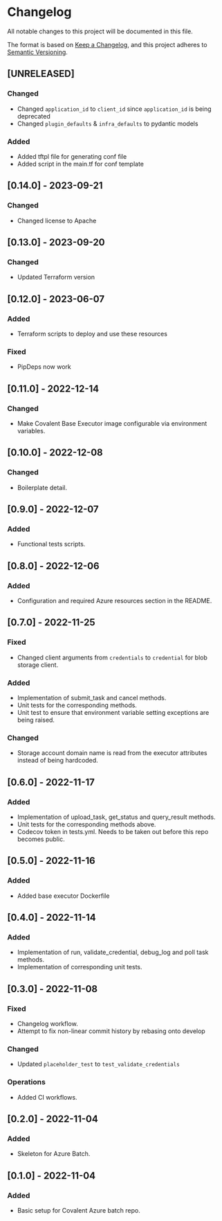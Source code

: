# Changelog

All notable changes to this project will be documented in this file.

The format is based on [Keep a Changelog](https://keepachangelog.com/en/1.0.0/),
and this project adheres to [Semantic Versioning](https://semver.org/spec/v2.0.0.html).

## [UNRELEASED]

### Changed

- Changed `application_id` to `client_id` since `application_id` is being deprecated
- Changed `plugin_defaults` & `infra_defaults` to pydantic models

### Added

- Added tftpl file for generating conf file
- Added script in the main.tf for conf template

## [0.14.0] - 2023-09-21

### Changed

- Changed license to Apache

## [0.13.0] - 2023-09-20

### Changed

- Updated Terraform version

## [0.12.0] - 2023-06-07

### Added

- Terraform scripts to deploy and use these resources

### Fixed

- PipDeps now work

## [0.11.0] - 2022-12-14

### Changed

- Make Covalent Base Executor image configurable via environment variables.

## [0.10.0] - 2022-12-08

### Changed

- Boilerplate detail.

## [0.9.0] - 2022-12-07

### Added

- Functional tests scripts.

## [0.8.0] - 2022-12-06

### Added

- Configuration and required Azure resources section in the README. 

## [0.7.0] - 2022-11-25

### Fixed 

- Changed client arguments from `credentials` to `credential` for blob storage client.

### Added 

- Implementation of submit_task and cancel methods.
- Unit tests for the corresponding methods.
- Unit test to ensure that environment variable setting exceptions are being raised.

### Changed
- Storage account domain name is read from the executor attributes instead of being hardcoded.

## [0.6.0] - 2022-11-17

### Added 

- Implementation of upload_task, get_status and query_result methods.
- Unit tests for the corresponding methods above.
- Codecov token in tests.yml. Needs to be taken out before this repo becomes public. 

## [0.5.0] - 2022-11-16

### Added

- Added base executor Dockerfile 

## [0.4.0] - 2022-11-14

### Added

- Implementation of run, validate_credential, debug_log and poll task methods.
- Implementation of corresponding unit tests.

## [0.3.0] - 2022-11-08

### Fixed

- Changelog workflow.
- Attempt to fix non-linear commit history by rebasing onto develop

### Changed

- Updated `placeholder_test` to `test_validate_credentials`

### Operations

- Added CI workflows.

## [0.2.0] - 2022-11-04

### Added

- Skeleton for Azure Batch.

## [0.1.0] - 2022-11-04

### Added

- Basic setup for Covalent Azure batch repo.
